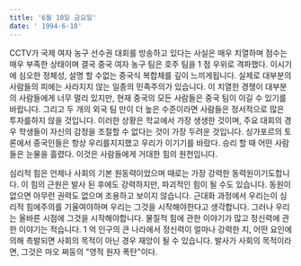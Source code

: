 ```yaml
---
title: '6월 10일 금요일'
date: ' 1994-6-10'
---
```

CCTV가 국제 여자 농구 선수권 대회를 방송하고 있다는 사실은 매우 치열하며 점수는 매우 부족한 상태이며 결국 중국 여자 농구 팀은 호주 팀을 1 점 우위로 격파했다. 이시기에 심오한 정체성, 설명 할 수없는 중국식 복합체를 깊이 느끼게됩니다. 실제로 대부분의 사람들의 피에는 사라지지 않는 일종의 민족주의가 있습니다. 이 치열한 경쟁이 대부분의 사람들에게 너무 멀리 있지만, 현재 중국의 모든 사람들은 중국 팀이 이길 수 있기를 바랍니다. 그리고 두 개의 외국 팀 만이 더 높은 수준이라면 사람들은 정서적으로 많은 투자를하지 않을 것입니다. 이러한 상황은 학교에서 가장 생생한 것이며, 주요 대회의 경우 학생들이 자신의 감정을 조절할 수 없다는 것이 가장 두려운 것입니다. 싱가포르의 토론에서 중국인들은 항상 우리를지지했고 우리가 이기기를 바랐다. 승리 할 때 어떤 사람들은 눈물을 흘렸다. 이것은 사람들에게 거대한 힘의 원천입니다.

심리적 힘은 언제나 사회의 기본 원동력이었으며 때로는 가장 강력한 동력원이기도합니다. 이 힘의 근원은 발사 된 후에도 강력하지만, 파괴적인 힘이 될 수도 있습니다. 동원이 없으면 아무런 권력도 없으며 조용하고 보이지 않습니다. 근대화 과정에서 우리는이 심리적 힘에주의를 기울여야하며 우리는 그것을 시작해야한다고 생각합니다. 그러나 우리는 올바른 시점에 그것을 시작해야합니다. 물질적 힘에 관한 이야기가 많고 정신력에 관한 이야기는 적습니다. 1 억 인구의 큰 나라에서 정신력이 얼마나 강력한 지, 어떤 요인에 의해 촉발되면 사회의 목적이 아닌 경우 재앙이 될 수 있습니다. 발사가 사회의 목적이라면, 그것은 마오 쩌둥의 "영적 원자 폭탄"이다.

